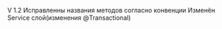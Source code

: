 V 1.2
Исправленны названия методов согласно конвенции
Изменён Service слой(изменения @Transactional)
